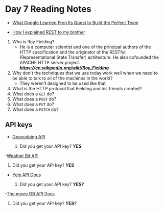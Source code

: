 # Day 7 Reading Notes

- [What Google Learned Fron Its Quest to Build the Perfect Team](<https://www.nytimes.com/2016/02/28/magazine/what-google-learned-from-its-quest-to-build-the-perfect-team.html>)

- [How I explained REST to my brother](<https://gist.github.com/brookr/5977550>)

1. Who is Roy Fielding?
    - He is a computer scientist and one of the principal authors of the HTTP specification and the originator of the RESTful (Representational State Transfer) achitecture. He also cofounded the APACHE HTTP server project. ***<https://en.wikipedia.org/wiki/Roy_Fielding>***
2. Why don't the techniques that we use today work well when we need to be able to talk to all of the machines in the world?
    - They weren't designed to be used like that
3. What is the HTTP protocol that Fielding and his friends created?
4. What does a `GET` do?
5. What does a `POST` do?
6. What does a `PUT` do?
7. What does a `PATCH` do?


## API keys

- [Geocodoing API](<https://locationiq.com/>)

  1. Did you get your API key? ***YES***

-[Weather Bit API](<https://www.weatherbit.io/>)

  1. Did you get your API key? ***YES***

- [Yelp API Docs](<https://www.yelp.com/developers/documentation/v3/business_search>)

  1. Did you get your API key? ***YES?***

-[The movie DB API Docs](<https://developers.themoviedb.org/3/getting-started/introduction>)

  1. Did you get your API key? ***YES?***

